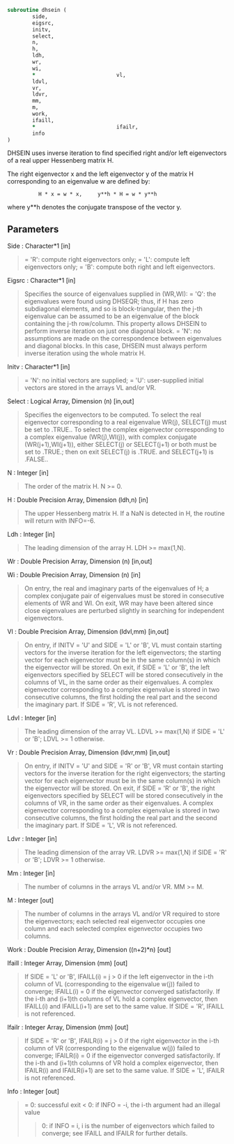 ```fortran
subroutine dhsein (
		side,
		eigsrc,
		initv,
		select,
		n,
		h,
		ldh,
		wr,
		wi,
		*                          vl,
		ldvl,
		vr,
		ldvr,
		mm,
		m,
		work,
		ifaill,
		*                          ifailr,
		info
)
```

 DHSEIN uses inverse iteration to find specified right and/or left
 eigenvectors of a real upper Hessenberg matrix H.

 The right eigenvector x and the left eigenvector y of the matrix H
 corresponding to an eigenvalue w are defined by:

              H * x = w * x,     y**h * H = w * y**h

 where y**h denotes the conjugate transpose of the vector y.

## Parameters
Side : Character*1 [in]
> = 'R': compute right eigenvectors only;
> = 'L': compute left eigenvectors only;
> = 'B': compute both right and left eigenvectors.

Eigsrc : Character*1 [in]
> Specifies the source of eigenvalues supplied in (WR,WI):
> = 'Q': the eigenvalues were found using DHSEQR; thus, if
> H has zero subdiagonal elements, and so is
> block-triangular, then the j-th eigenvalue can be
> assumed to be an eigenvalue of the block containing
> the j-th row/column.  This property allows DHSEIN to
> perform inverse iteration on just one diagonal block.
> = 'N': no assumptions are made on the correspondence
> between eigenvalues and diagonal blocks.  In this
> case, DHSEIN must always perform inverse iteration
> using the whole matrix H.

Initv : Character*1 [in]
> = 'N': no initial vectors are supplied;
> = 'U': user-supplied initial vectors are stored in the arrays
> VL and/or VR.

Select : Logical Array, Dimension (n) [in,out]
> Specifies the eigenvectors to be computed. To select the
> real eigenvector corresponding to a real eigenvalue WR(j),
> SELECT(j) must be set to .TRUE.. To select the complex
> eigenvector corresponding to a complex eigenvalue
> (WR(j),WI(j)), with complex conjugate (WR(j+1),WI(j+1)),
> either SELECT(j) or SELECT(j+1) or both must be set to
> .TRUE.; then on exit SELECT(j) is .TRUE. and SELECT(j+1) is
> .FALSE..

N : Integer [in]
> The order of the matrix H.  N >= 0.

H : Double Precision Array, Dimension (ldh,n) [in]
> The upper Hessenberg matrix H.
> If a NaN is detected in H, the routine will return with INFO=-6.

Ldh : Integer [in]
> The leading dimension of the array H.  LDH >= max(1,N).

Wr : Double Precision Array, Dimension (n) [in,out]

Wi : Double Precision Array, Dimension (n) [in]
> On entry, the real and imaginary parts of the eigenvalues of
> H; a complex conjugate pair of eigenvalues must be stored in
> consecutive elements of WR and WI.
> On exit, WR may have been altered since close eigenvalues
> are perturbed slightly in searching for independent
> eigenvectors.

Vl : Double Precision Array, Dimension (ldvl,mm) [in,out]
> On entry, if INITV = 'U' and SIDE = 'L' or 'B', VL must
> contain starting vectors for the inverse iteration for the
> left eigenvectors; the starting vector for each eigenvector
> must be in the same column(s) in which the eigenvector will
> be stored.
> On exit, if SIDE = 'L' or 'B', the left eigenvectors
> specified by SELECT will be stored consecutively in the
> columns of VL, in the same order as their eigenvalues. A
> complex eigenvector corresponding to a complex eigenvalue is
> stored in two consecutive columns, the first holding the real
> part and the second the imaginary part.
> If SIDE = 'R', VL is not referenced.

Ldvl : Integer [in]
> The leading dimension of the array VL.
> LDVL >= max(1,N) if SIDE = 'L' or 'B'; LDVL >= 1 otherwise.

Vr : Double Precision Array, Dimension (ldvr,mm) [in,out]
> On entry, if INITV = 'U' and SIDE = 'R' or 'B', VR must
> contain starting vectors for the inverse iteration for the
> right eigenvectors; the starting vector for each eigenvector
> must be in the same column(s) in which the eigenvector will
> be stored.
> On exit, if SIDE = 'R' or 'B', the right eigenvectors
> specified by SELECT will be stored consecutively in the
> columns of VR, in the same order as their eigenvalues. A
> complex eigenvector corresponding to a complex eigenvalue is
> stored in two consecutive columns, the first holding the real
> part and the second the imaginary part.
> If SIDE = 'L', VR is not referenced.

Ldvr : Integer [in]
> The leading dimension of the array VR.
> LDVR >= max(1,N) if SIDE = 'R' or 'B'; LDVR >= 1 otherwise.

Mm : Integer [in]
> The number of columns in the arrays VL and/or VR. MM >= M.

M : Integer [out]
> The number of columns in the arrays VL and/or VR required to
> store the eigenvectors; each selected real eigenvector
> occupies one column and each selected complex eigenvector
> occupies two columns.

Work : Double Precision Array, Dimension ((n+2)*n) [out]

Ifaill : Integer Array, Dimension (mm) [out]
> If SIDE = 'L' or 'B', IFAILL(i) = j > 0 if the left
> eigenvector in the i-th column of VL (corresponding to the
> eigenvalue w(j)) failed to converge; IFAILL(i) = 0 if the
> eigenvector converged satisfactorily. If the i-th and (i+1)th
> columns of VL hold a complex eigenvector, then IFAILL(i) and
> IFAILL(i+1) are set to the same value.
> If SIDE = 'R', IFAILL is not referenced.

Ifailr : Integer Array, Dimension (mm) [out]
> If SIDE = 'R' or 'B', IFAILR(i) = j > 0 if the right
> eigenvector in the i-th column of VR (corresponding to the
> eigenvalue w(j)) failed to converge; IFAILR(i) = 0 if the
> eigenvector converged satisfactorily. If the i-th and (i+1)th
> columns of VR hold a complex eigenvector, then IFAILR(i) and
> IFAILR(i+1) are set to the same value.
> If SIDE = 'L', IFAILR is not referenced.

Info : Integer [out]
> = 0:  successful exit
> < 0:  if INFO = -i, the i-th argument had an illegal value
> > 0:  if INFO = i, i is the number of eigenvectors which
> failed to converge; see IFAILL and IFAILR for further
> details.

